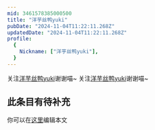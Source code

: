 ```yaml
---
mid: 3461578385000500
title: "洋芋丝鸭yuki"
pubDate: "2024-11-04T11:22:11.268Z"
updatedDate: "2024-11-04T11:22:11.268Z"
profile:
  {
    Nickname: ["洋芋丝鸭yuki"],
  }
---
```


关注[洋芋丝鸭yuki](https://space.bilibili.com/3461578385000500)谢谢喵~ 关注[洋芋丝鸭yuki](https://space.bilibili.com/3461578385000500)谢谢喵~

## 此条目有待补充
你可以在[这里](https://github.com/Yuhanawa/VTuber.ICU-Content/edit/master/v/洋芋丝鸭yuki/index.md)编辑本文
